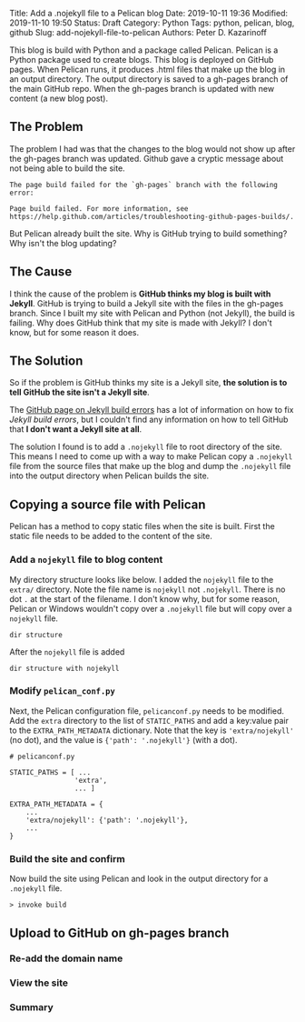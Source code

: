 Title: Add a .nojekyll file to a Pelican blog 
Date: 2019-10-11 19:36
Modified: 2019-11-10 19:50
Status: Draft
Category: Python
Tags: python, pelican, blog, github 
Slug: add-nojekyll-file-to-pelican
Authors: Peter D. Kazarinoff

This blog is build with Python and a package called Pelican. Pelican is a Python package used to create blogs.  This blog is deployed on GitHub pages. When Pelican runs, it produces .html files that make up the blog in an output directory. The output directory is saved to a gh-pages branch of the main GitHub repo. When the gh-pages branch is updated with new content (a new blog post).

## The Problem

The problem I had was that the changes to the blog would not show up after the gh-pages branch was updated. Github gave a cryptic message about not being able to build the site. 

```text
The page build failed for the `gh-pages` branch with the following error:

Page build failed. For more information, see https://help.github.com/articles/troubleshooting-github-pages-builds/.
```

But Pelican already built the site. Why is GitHub trying to build something? Why isn't the blog updating?

## The Cause

I think the cause of the problem is **GitHub thinks my blog is built with Jekyll**. GitHub is trying to build a Jekyll site with the files in the gh-pages branch. Since I built my site with Pelican and Python (not Jekyll), the build is failing. Why does GitHub think that my site is made with Jekyll? I don't know, but for some reason it does. 

## The Solution

So if the problem is GitHub thinks my site is a Jekyll site, **the solution is to tell GitHub the site isn't a Jekyll site**. 

The [GitHub page on Jekyll build errors](https://help.github.com/en/articles/troubleshooting-jekyll-build-errors-for-github-pages-sites) has a lot of information on how to fix _Jekyll build errors_, but I couldn't find any information on how to tell GitHub that **I don't want a Jekyll site at all**.

The solution I found is to add a ```.nojekyll``` file to root directory of the site. This means I need to come up with a way to make Pelican copy a ```.nojekyll``` file from the source files that make up the blog and dump the ```.nojekyll``` file into the output directory when Pelican builds the site. 

## Copying a source file with Pelican

Pelican has a method to copy static files when the site is built. First the static file needs to be added to the content of the site. 

### Add a ```nojekyll``` file to blog content

My directory structure looks like below. I added the ```nojekyll``` file to the ```extra/``` directory. Note the file name is ```nojekyll``` not ```.nojekyll```. There is no dot ```.``` at the start of the filename. I don't know why, but for some reason, Pelican or Windows wouldn't copy over a ```.nojekyll``` file but will copy over a ```nojekyll``` file.

```text
dir structure
```

After the ```nojekyll``` file is added

```text
dir structure with nojekyll
```

### Modify ```pelican_conf.py```

Next, the Pelican configuration file, ```pelicanconf.py``` needs to be modified. Add the ```extra``` directory to the list of ```STATIC_PATHS``` and add a key:value pair to the ```EXTRA_PATH_METADATA``` dictionary. Note that the key is ```'extra/nojekyll'``` (no dot), and the value is ```{'path': '.nojekyll'}``` (with a dot).

```text
# pelicanconf.py

STATIC_PATHS = [ ...
                'extra',
                ... ]

EXTRA_PATH_METADATA = {
    ...
    'extra/nojekyll': {'path': '.nojekyll'},
    ...
}

```

### Build the site and confirm 

Now build the site using Pelican and look in the output directory for a ```.nojekyll``` file.

```
> invoke build
```

## Upload to GitHub on gh-pages branch

### Re-add the domain name

### View the site

### Summary
